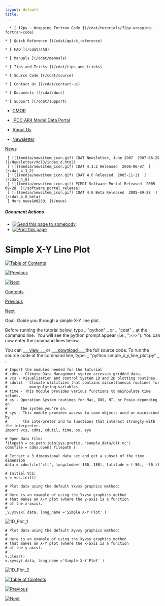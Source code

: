 ```yaml
---
layout: default
title: 
---
```


      * [ f2py - Wrapping Fortran Code ](/cdat/tutorials/f2py-wrapping-fortran-code)

    * [ Quick Reference ](/cdat/quick_reference)

    * [ FAQ ](/cdat/FAQ)

    * [ Manuals ](/cdat/manuals)

    * [ Tips and Tricks ](/cdat/tips_and_tricks)

    * [ Source Code ](/cdat/source)

    * [ Contact Us ](/cdat/contact-us)

    * [ Documents ](/cdat/docs)

    * [ Support ](/cdat/support)

  * [ CMOR ](/cmor)

  * [ IPCC AR4 Model Data Portal ](/esg_data_portal)

  * [ About Us ](/about)

  * [ Newsletter ](/Newsletter)

[ News ](/news)

     [ ![](media/newsitem_icon.gif) CDAT Newsletter, June 2007  2007-06-26  ](/Newsletter/Vol3/index_d.html)
     [ ![](media/newsitem_icon.gif) CDAT 4.1.2 Released  2006-06-07  ](/cdat_4_1_2)
     [ ![](media/newsitem_icon.gif) CDAT 4.0 Released  2005-11-21  ](/cdat_4_0)
     [ ![](media/newsitem_icon.gif) PCMDI Software Portal Released  2005-09-28  ](/software_portal_release)
     [ ![](media/newsitem_icon.gif) CDAT 4.0 Beta Released  2005-09-28  ](/cdat_4_0_beta)
     [ More news&#8230; ](/news)

#####  Document Actions

  * [ ![Send this page to somebody](media/mail_icon.gif) ](/cdat/tutorials/cdatbasics/plotting-basics/simple-x-y-line-plot/sendto_form)
  * [ ![Print this page](media/print_icon.gif) ](/this.print\(\))

#  Simple X-Y Line Plot

[ ![Table of Contents](media/arrow-up) ](/)

[ ![Previous](media/arrow-left) ](/page-orientation-and-output)

[ ![Next](media/arrow-right) ](/plot-keyword-arguments)

[ Contents ](/)

[ Previous ](/page-orientation-and-output)

[ Next ](/plot-keyword-arguments)

 Goal:  Guide you through a simple X-Y line plot.   

Before running the tutorial below, type _ "python" _ or _ "cdat" _ at the
command line.&#160; You will see the python prompt appear (i.e., ">>>"). You can
now enter the command lines below.  
  
You can [ _ _  view  _ _ ](/../files/simple-1D-plot) or [ _ _  download
 _ _ ](/../files/simple_x_y_line_plot.py) the full source code. To run the
source code at the command line, type: _ "python simple_x_y_line_plot.py" _ .  

    
    
    # Import the modules needed for the tuturial  
    # cdms - Climate Data Management system accesses gridded data.  
    # vcs - Visualization and control System 1D and 2D plotting routines.  
    # cdutil - Climate utilitizes that contains miscellaneous routines for   
    #          manipulating variables.  
    # time - This module provides various functions to mainpulate time values.  
    # os - Operation System routines for Mac, DOS, NT, or Posix depending on   
    #      the system you're on.  
    # sys - This module provides access to some objects used or maintained by   
    #       the interpreter and to functions that interact strongly with the interpreter.  
    import vcs, cdms, cdutil, time, os, sys  
      
    # Open data file:  
    filepath = os.path.join(sys.prefix, 'sample_data/clt.nc')  
    cdmsfile = cdms.open( filepath )  
      
    # Extract a 3 dimensional data set and get a subset of the time dimension  
    data = cdmsfile('clt', longitude=(-180, 180), latitude = (-50., -50.))  
      
    # Initial VCS:  
    v = vcs.init()  
      
    # Plot data using the default Yxvsx graphics method:  
    #  
    # Here is an example of using the Yxvsx graphics method  
    # that makes an X-Y plot (where the y-axis is a function  
    # of the x-axis).  
    #_  
    _v.yxvsx( data, long_name ='Simple X-Y Plot' )

  

![1D_Plot_1](media/1D_plot_1)  

    
    
    # Plot data using the default Xyvsy graphics method:  
    #  
    # Here is an example of using the Xyvsy graphics method  
    # that makes an X-Y plot (where the x-axis is a function  
    # of the y-axis).  
    #  
    v.clear()  
    v.xyvsy( data, long_name ='Simple X-Y Plot' )

![1D_Plot_2](media/1D_plot_2)  

[ ![Table of Contents](media/arrow-up) ](/)

[ ![Previous](media/arrow-left) ](/page-orientation-and-output)

[ ![Next](media/arrow-right) ](/plot-keyword-arguments)
